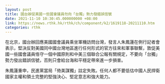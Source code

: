 ```yaml
---
layout: post
title: 國台辦促美國一些國會議員勿向「台獨」勢力發錯誤信號
date: 2021-11-10 10:30:45.000000000 +08:00
link: https://news.rthk.hk/rthk/ch/component/k2/1619118-20211110.htm
categories: rthk
---
```


在北京，國台辦回應美國國會議員乘坐軍機訪問台灣，發言人朱鳳蓮在例行記者會表示，堅決反對美國同中國台灣地區進行任何形式的官方往來和軍事聯繫，敦促美國一些國會議員恪守一個中國原則和中美三個聯合公報有關規定，不要向「台獨」勢力發出錯誤信號，否則只會給台海和平穩定帶來進一步損害。

朱鳳蓮重申，民進黨當局「倚美謀獨」註定失敗。任何人都不要低估中國人民捍衛國家主權和領土完整的堅強決心、堅定意志和強大能力。
